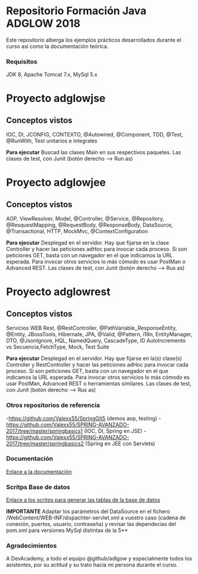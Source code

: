 # Repositorio Formación Java ADGLOW 2018 

Este repositorio alberga los ejemplos prácticos desarrollados durante el curso así como la documentación teórica.

### Requisitos

JDK 8, Apache Tomcat 7.x, MySql 5.x

# Proyecto adglowjse

## Conceptos vistos 
IOC, DI, JCONFIG, CONTEXTO, @Autowired, @Component, TDD, @Test, @RunWith, Test unitarios e integrales

**Para ejecutar** Buscad las clases Main en sus respectivos paquetes. Las clases de test, con Junit (botón derecho --> Run as)

# Proyecto adglowjee

## Conceptos vistos
AOP, ViewResolver, Model, @Controller, @Service, @Repository, @ResquestMapping, @RequestBody, @ResponseBody, DataSource, @Transactional, HTTP, MockMvc, @ContextConfiguration

**Para ejecutar** Desplegad en el servidor. Hay que fijarse en la clase Controller y hacer las peticiones adHoc para invocar cada proceso. Si son peticiones GET, basta con un navegador en el que indicamos la URL esperada. Para invocar otros servicios lo más cómodo es usar PostMan o Advanced REST. Las clases de test, con Junit (botón derecho --> Rus as)


# Proyecto adglowrest

## Conceptos vistos
Servicios WEB Rest, @RestController, @PathVariable,,ResponseEntity, @Entity, JBossTools, Hibernate, JPA, @Valid, @Pattern, i18n, EntityManager, DTO, @JsonIgnore, HQL, NamedQuery, CascadeType, ID AutoIncremento vs Secuencia,FetchType, Mock, Test Suite

**Para ejecutar** Desplegad en el servidor. Hay que fijarse en la(s) clase(s) Controller y RestController y hacer las peticiones adHoc para invocar cada proceso. Si son peticiones GET, basta con un navegador en el que indicamos la URL esperada. Para invocar otros servicios lo más cómodo es usar PostMan, Advanced REST o herramientas similares. Las clases de test, con Junit (botón derecho --> Rus as)


### Otros repositorios de referencia

-https://github.com/Valexx55/SpringGit5 (demos aop, testing)
-https://github.com/Valexx55/SPRING-AVANZADO-2017/tree/master/springbasics1 (IOC, DI, Spring en JSE)
-https://github.com/Valexx55/SPRING-AVANZADO-2017/tree/master/springbasics2 (Spring en JEE con Servlets)


### Documentación

[Enlace a la documentación](extra/FormacionJava2018.pdf)

### Scritps Base de datos

[Enlace a los scritps para generar las tablas de la base de datos](extra/script_sql_curso.sql)

**IMPORTANTE** Adaptar los parámetros del DataSource en el fichero /WebContent/WEB-INF/dispachter-servlet.xml a vuestro caso (cadena de conexión, puertos, usuario, contraseña) y revisar las dependecias del pom.xml para versiones MySql distintas de la 5**

### Agradecimientos

A DevAcademy, a todo el equipo @github/adlgow y especialmente todos los asistentes, por su actitud y su trato hacia mi persona durante el curso.

